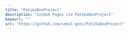 ```yaml
---
title: "PatikaDevProject"
description: "GitHub Pages ile PatikaDevProject"
baseurl: ""
url: "https://github.com/semal-genc/PatikaDevProject"
---
```

